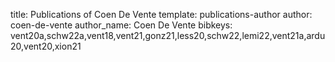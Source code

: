 title: Publications of Coen De Vente
template: publications-author
author: coen-de-vente
author_name: Coen De Vente
bibkeys: vent20a,schw22a,vent18,vent21,gonz21,less20,schw22,lemi22,vent21a,ardu20,vent20,xion21